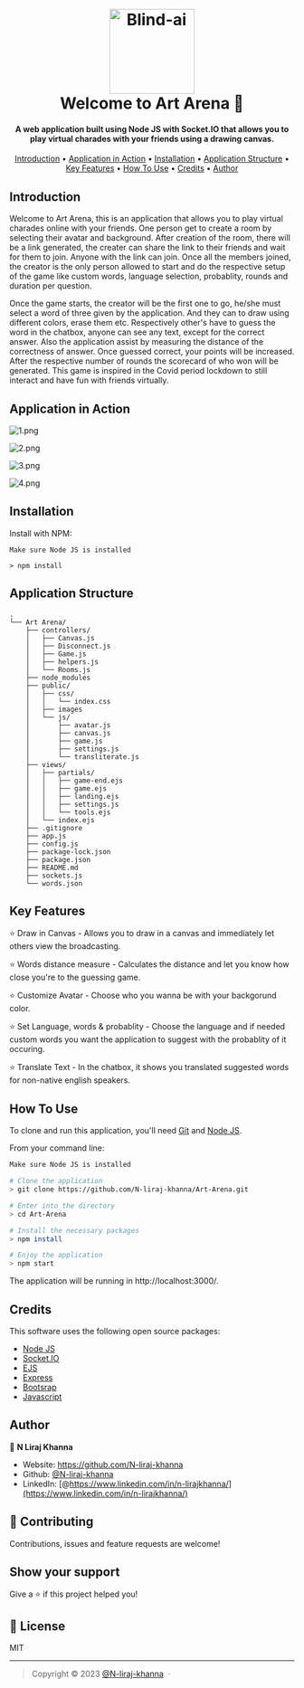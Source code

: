<h1 align="center">
  <br>
  <img src="./public/images/logo.png" alt="Blind-ai" width="150">
  <br>
  Welcome to Art Arena 👋
  <br>
</h1>
<h4 align="center">A web application built using Node JS with Socket.IO that allows you to play virtual charades with your friends using a drawing canvas.</h4>

<p align="center">
  <a href="#introduction">Introduction</a> •
  <a href="#application-in-action">Application in Action</a> •
  <a href="#installation">Installation</a> •
  <a href="#application-structure">Application Structure</a> •
  <a href="#key-features">Key Features</a> •
  <a href="#how-to-use">How To Use</a> •
  <a href="#credits">Credits</a> •
  <a href="#author">Author</a>
</p>

## Introduction

Welcome to Art Arena, this is an application that allows you to play virtual charades online with your friends. One person get to create a room by selecting their avatar and background. After creation of the room, there will be a link generated, the creater can share the link to their friends and wait for them to join. Anyone with the link can join. Once all the members joined, the creator is the only person allowed to start and do the respective setup of the game like custom words, language selection, probablity, rounds and duration per question.

Once the game starts, the creator will be the first one to go, he/she must select a  word of three given by the application. And they can to draw using different colors, erase them etc. Respectively other's have to guess the word in the chatbox, anyone can see any text, except for the correct answer. Also the application assist by measuring the distance of the correctness of answer. Once guessed correct, your points will be increased. After the respective number of rounds the scorecard of who won will be generated. This game is  inspired in the Covid period lockdown to still interact and have fun with friends virtually.

## Application in Action

![1.png](Screenshots/1.jpg)

![2.png](Screenshots/2.jpg)

![3.png](Screenshots/3.jpg)

![4.png](Screenshots/4.jpg)

## Installation

Install with NPM:

```
Make sure Node JS is installed

> npm install
```

## Application Structure

```
.
└── Art Arena/
    ├── controllers/
    │   ├── Canvas.js
    │   ├── Disconnect.js
    │   ├── Game.js
    │   ├── helpers.js
    │   └── Rooms.js
    ├── node_modules
    ├── public/
    │   ├── css/
    │   │   └── index.css
    │   ├── images
    │   └── js/
    │       ├── avatar.js
    │       ├── canvas.js
    │       ├── game.js
    │       ├── settings.js
    │       └── transliterate.js
    ├── views/
    │   ├── partials/
    │   │   ├── game-end.ejs
    │   │   ├── game.ejs
    │   │   ├── landing.ejs
    │   │   ├── settings.js
    │   │   └── tools.ejs
    │   └── index.ejs
    ├── .gitignore
    ├── app.js
    ├── config.js
    ├── package-lock.json
    ├── package.json
    ├── README.md
    ├── sockets.js
    └── words.json
```

## Key Features

⭐️ Draw in Canvas - Allows you to draw in a canvas and immediately let others view the broadcasting.

⭐️ Words distance measure - Calculates the distance and let you know how close you're to the guessing game.

⭐️ Customize Avatar - Choose who you wanna be with your backgorund color.

⭐️ Set Language, words & probablity - Choose the language and if needed custom words you want the application to suggest with the probablity of it occuring.

⭐️ Translate Text - In the chatbox, it shows you translated suggested words for non-native english speakers.

## How To Use

To clone and run this application, you'll need [Git](https://git-scm.com) and [Node JS](https://nodejs.org/).

From your command line:

```bash
Make sure Node JS is installed

# Clone the application
> git clone https://github.com/N-liraj-khanna/Art-Arena.git

# Enter into the directory
> cd Art-Arena

# Install the necessary packages
> npm install

# Enjoy the application
> npm start
```
The application will be running in http://localhost:3000/.

## Credits

This software uses the following open source packages:

- [Node JS](https://nodejs.org/)
- [Socket.IO](https://socket.io)
- [EJS](https://www.ejs.co/)
- [Express](https://www.expressjs.com/)
- [Bootsrap](https://www.getbootstrap.com/)
- [Javascript](https://www.javascript.com/)



## Author


👤 **N Liraj Khanna**

* Website: https://github.com/N-liraj-khanna
* Github: [@N-liraj-khanna](https://github.com/N-liraj-khanna)
* LinkedIn: [@https://www.linkedin.com/in/n-lirajkhanna/](https://www.linkedin.com/in/n-lirajkhanna/)

## 🤝 Contributing

Contributions, issues and feature requests are welcome!<br />

## Show your support

Give a ⭐️ if this project helped you!

## 📝 License


MIT

---


> Copyright © 2023 [@N-liraj-khanna](https://github.com/N-liraj-khanna) &nbsp;&middot;&nbsp;

